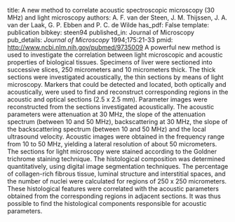 title: A new method to correlate acoustic spectroscopic microscopy (30 MHz) and light microscopy
authors: A. F. van der Steen, J. M. Thijssen, J. A. van der Laak, G. P. Ebben and P. C. de Wilde
has_pdf: False
template: publication
bibkey: steen94
published_in: Journal of Microscopy
pub_details: <i>Journal of Microscopy</i> 1994;175:21-33
pmid: http://www.ncbi.nlm.nih.gov/pubmed/9735009
A powerful new method is used to investigate the correlation between light microscopic and acoustic properties of biological tissues. Specimens of liver were sectioned into successive slices, 250 micrometers and 10 micrometers thick. The thick sections were investigated acoustically, the thin sections by means of light microscopy. Markers that could be detected and located, both optically and acoustically, were used to find and reconstruct corresponding regions in the acoustic and optical sections (2.5 x 2.5 mm). Parameter images were reconstructed from the sections investigated acoustically. The acoustic parameters were attenuation at 30 MHz, the slope of the attenuation spectrum (between 10 and 50 MHz), backscattering at 30 MHz, the slope of the backscattering spectrum (between 10 and 50 MHz) and the local ultrasound velocity. Acoustic images were obtained in the frequency range from 10 to 50 MHz, yielding a lateral resolution of about 50 micrometers. The sections for light microscopy were stained according to the Goldner trichrome staining technique. The histological composition was determined quantitatively, using digital image segmentation techniques. The percentage of collagen-rich fibrous tissue, luminal structure and interstitial spaces, and the number of nuclei were calculated for regions of 250 x 250 micrometers. These histological features were correlated with the acoustic parameters obtained from the corresponding regions in adjacent sections. It was thus possible to find the histological components responsible for acoustic parameters.


